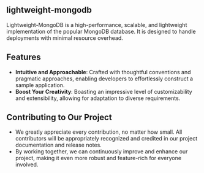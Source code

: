 ## lightweight-mongodb

Lightweight-MongoDB is a high-performance, scalable, and lightweight implementation of the popular MongoDB database. It is designed to handle deployments with minimal resource overhead.

## Features
* **Intuitive and Approachable**: Crafted with thoughtful conventions and pragmatic approaches, enabling developers to effortlessly construct a sample application.
* **Boost Your Creativity**: Boasting an impressive level of customizability and extensibility, allowing for adaptation to diverse requirements.

## Contributing to Our Project
- We greatly appreciate every contribution, no matter how small. All contributors will be appropriately recognized and credited in our project documentation and release notes.
- By working together, we can continuously improve and enhance our project, making it even more robust and feature-rich for everyone involved.
